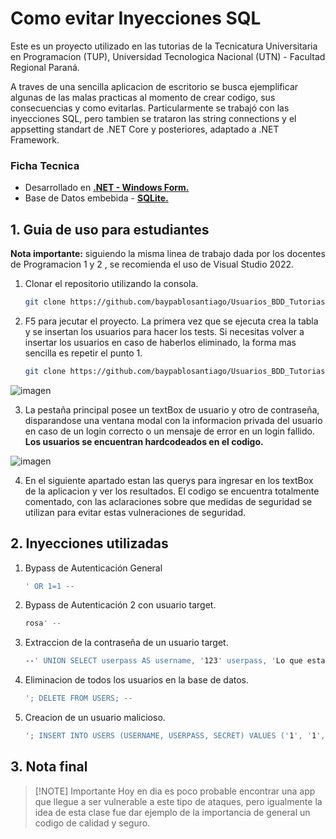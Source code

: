 # Como evitar Inyecciones SQL

Este es un proyecto utilizado en las tutorias de la Tecnicatura Universitaria en Programacion (TUP), Universidad Tecnologica Nacional (UTN) - Facultad Regional Paraná.

A traves de una sencilla aplicacion de escritorio se busca ejemplificar algunas de las malas practicas al momento de crear codigo, sus consecuencias y como evitarlas. Particularmente se trabajó con las inyecciones SQL, pero tambien se trataron las string connections y el appsetting standart de .NET Core y posteriores, adaptado a .NET Framework.

### Ficha Tecnica

- Desarrollado en **[.NET - Windows Form.](https://learn.microsoft.com/es-es/dotnet/desktop/winforms/?view=netdesktop-9.0)**
- Base de Datos embebida - **[SQLite.](https://www.sqlite.org/)**

## 1. Guia de uso para estudiantes

**Nota importante:** siguiendo la misma linea de trabajo dada por los docentes de Programacion 1 y 2 , se recomienda el uso de Visual Studio 2022.

1. Clonar el repositorio utilizando la consola.
   ```sh
   git clone https://github.com/baypablosantiago/Usuarios_BDD_Tutorias.git
    ```
2. F5 para jecutar el proyecto. La primera vez que se ejecuta crea la tabla y se insertan los usuarios para hacer los tests. Si necesitas volver a insertar los usuarios en caso de haberlos eliminado, la forma mas sencilla es repetir el punto 1.
   ```sh
   git clone https://github.com/baypablosantiago/Usuarios_BDD_Tutorias.git
    ```

![imagen](https://github.com/user-attachments/assets/4b607a63-9612-4795-b1d5-55305ec4f95a)

3. La pestaña principal posee un textBox de usuario y otro de contraseña, disparandose una ventana modal con la informacion privada del usuario en caso de un login correcto o un mensaje de error en un login fallido. **Los usuarios se encuentran hardcodeados en el codigo.**

![imagen](https://github.com/user-attachments/assets/d70b268e-1481-4d26-877b-88bac827dc33)

4. En el siguiente apartado estan las querys para ingresar en los textBox de la aplicacion y ver los resultados.
El codigo se encuentra totalmente comentado, con las aclaraciones sobre que medidas de seguridad se utilizan para evitar estas vulneraciones de seguridad.

## 2. Inyecciones utilizadas

1. Bypass de Autenticación General
   ```sh
   ' OR 1=1 --
    ```
    
2. Bypass de Autenticación 2 con usuario target.
   ```sh
   rosa' --
    ```

3. Extraccion de la contraseña de un usuario target.
   ```sh
   --' UNION SELECT userpass AS username, '123' userpass, 'Lo que esta despues de Bienvenid@ es la password de juan' sensitive_information FROM USERS WHERE username = 'juan' ORDER BY username DESC; --
    ```

4. Eliminacion de todos los usuarios en la base de datos.
   ```sh
   '; DELETE FROM USERS; --
    ```
 
5. Creacion de un usuario malicioso.
   ```sh
   '; INSERT INTO USERS (USERNAME, USERPASS, SECRET) VALUES ('1', '1', 'Su App fue vulnerada.'); --
    ```  
    
## 3. Nota final

>[!NOTE] Importante
> Hoy en dia es poco probable encontrar una app que llegue a ser vulnerable a este tipo de ataques,
> pero igualmente la idea de esta clase fue dar ejemplo de la importancia de general un codigo
> de calidad y seguro.

